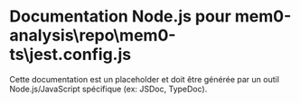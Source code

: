 # Documentation Node.js pour mem0-analysis\repo\mem0-ts\jest.config.js

Cette documentation est un placeholder et doit être générée par un outil Node.js/JavaScript spécifique (ex: JSDoc, TypeDoc).
